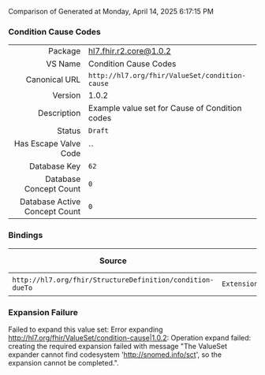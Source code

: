 Comparison of 
Generated at Monday, April 14, 2025 6:17:15 PM

### Condition Cause Codes

|      |     |
| ---: | --- |
| Package | hl7.fhir.r2.core@1.0.2 |
| VS Name | Condition Cause Codes |
| Canonical URL | `http://hl7.org/fhir/ValueSet/condition-cause` |
| Version | 1.0.2 |
| Description | Example value set for Cause of Condition codes |
| Status | `Draft` |
| Has Escape Valve Code | `` |
| Database Key | `62` |
| Database Concept Count | `0` |
| Database Active Concept Count | `0` |
### Bindings

| Source | Element | Binding | Strength | Element Short |
| ------ | ------- | ------- | -------- | ------------- |
| `http://hl7.org/fhir/StructureDefinition/condition-dueTo` | `Extension.extension.valueCodeableConcept` | `http://hl7.org/fhir/ValueSet/condition-cause` | `Example` | Value of extension |

### Expansion Failure

Failed to expand this value set: Error expanding http://hl7.org/fhir/ValueSet/condition-cause|1.0.2: Operation expand failed: creating the required expansion failed with message "The ValueSet expander cannot find codesystem 'http://snomed.info/sct', so the expansion cannot be completed.".
